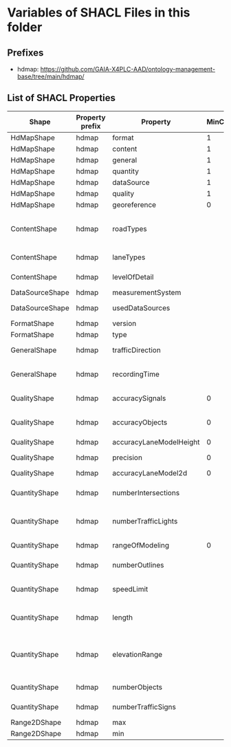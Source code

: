 # Variables of SHACL Files in this folder

## Prefixes

- hdmap: <https://github.com/GAIA-X4PLC-AAD/ontology-management-base/tree/main/hdmap/>

## List of SHACL Properties

| Shape | Property prefix | Property | MinCount | MaxCount | Description | Datatype/NodeKind | Filename |
| --- | --- | --- | --- | --- | --- | --- | --- |
| HdMapShape | hdmap | format | 1 | 1 |  |  | hdmap_shacl.ttl |
| HdMapShape | hdmap | content | 1 | 1 |  |  | hdmap_shacl.ttl |
| HdMapShape | hdmap | general | 1 | 1 |  |  | hdmap_shacl.ttl |
| HdMapShape | hdmap | quantity | 1 | 1 |  |  | hdmap_shacl.ttl |
| HdMapShape | hdmap | dataSource | 1 | 1 |  |  | hdmap_shacl.ttl |
| HdMapShape | hdmap | quality | 1 | 1 |  |  | hdmap_shacl.ttl |
| HdMapShape | hdmap | georeference | 0 | 1 |  |  | hdmap_shacl.ttl |
| ContentShape | hdmap | roadTypes |  |  | Covered/used road types, defined over ODR element t_road_type, see ODR spec section 8.3 | <http://www.w3.org/2001/XMLSchema#string> | hdmap_shacl.ttl |
| ContentShape | hdmap | laneTypes |  |  | Covered lane types, see ODR spec section 9.5.3. | <http://www.w3.org/2001/XMLSchema#string> | hdmap_shacl.ttl |
| ContentShape | hdmap | levelOfDetail |  |  | Covered object classes, see ODR spec section 11 | <http://www.w3.org/2001/XMLSchema#string> | hdmap_shacl.ttl |
| DataSourceShape | hdmap | measurementSystem |  | 1 | Main acquisition device | <http://www.w3.org/2001/XMLSchema#string> | hdmap_shacl.ttl |
| DataSourceShape | hdmap | usedDataSources |  |  | Basic data for the creation of the map | <http://www.w3.org/2001/XMLSchema#string> | hdmap_shacl.ttl |
| FormatShape | hdmap | version |  | 1 | Version of data format | <http://www.w3.org/2001/XMLSchema#string> | hdmap_shacl.ttl |
| FormatShape | hdmap | type |  | 1 | Format type definition | <http://www.w3.org/2001/XMLSchema#string> | hdmap_shacl.ttl |
| GeneralShape | hdmap | trafficDirection |  | 1 | Traffic direction, i.e. right-hand or left-hand traffic | <http://www.w3.org/2001/XMLSchema#string> | hdmap_shacl.ttl |
| GeneralShape | hdmap | recordingTime |  | 1 | Time of data acquisition used to generate the map, if partial measurement: oldest date | <http://www.w3.org/2001/XMLSchema#dateTime> | hdmap_shacl.ttl |
| QualityShape | hdmap | accuracySignals | 0 | 1 | Accuracy of traffic relevant objects, signs and signals | <http://www.w3.org/2001/XMLSchema#float> | hdmap_shacl.ttl |
| QualityShape | hdmap | accuracyObjects | 0 | 1 | Accuracy of objects in the traffic space, which do not directly affect the traffic | <http://www.w3.org/2001/XMLSchema#float> | hdmap_shacl.ttl |
| QualityShape | hdmap | accuracyLaneModelHeight | 0 | 1 | Accuracy lane modell height | <http://www.w3.org/2001/XMLSchema#float> | hdmap_shacl.ttl |
| QualityShape | hdmap | precision | 0 | 1 | Precision of measured road network (relative accuracy) | <http://www.w3.org/2001/XMLSchema#float> | hdmap_shacl.ttl |
| QualityShape | hdmap | accuracyLaneModel2d | 0 | 1 | Accuracy of lane modell 2d | <http://www.w3.org/2001/XMLSchema#float> | hdmap_shacl.ttl |
| QuantityShape | hdmap | numberIntersections |  | 1 | Sum of all junctions defined in the map,  see ODR spec section 10 | <http://www.w3.org/2001/XMLSchema#unsignedInt> | hdmap_shacl.ttl |
| QuantityShape | hdmap | numberTrafficLights |  | 1 | Sum of all traffic lights defined in the map,  see ODR spec section 12 | <http://www.w3.org/2001/XMLSchema#unsignedInt> | hdmap_shacl.ttl |
| QuantityShape | hdmap | rangeOfModeling | 0 | 1 | How wide is the area beyond the traffic space modeled | <http://www.w3.org/2001/XMLSchema#float> | hdmap_shacl.ttl |
| QuantityShape | hdmap | numberOutlines |  | 1 | Sum of all objects outlines in the map,  see ODR spec section 11.2 | <http://www.w3.org/2001/XMLSchema#unsignedInt> | hdmap_shacl.ttl |
| QuantityShape | hdmap | speedLimit |  | 1 | Range of speed limits defined in the map, see ODR spec section 9.5.5.  |  | hdmap_shacl.ttl |
| QuantityShape | hdmap | length |  | 1 | Road network length in km, sum over road length; see ODR spec section 8 | <http://www.w3.org/2001/XMLSchema#float> | hdmap_shacl.ttl |
| QuantityShape | hdmap | elevationRange |  | 1 | Difference of max and mit elevation, extraction from openDrive Element t_road_elevationprofile_elevation, see section 8.4 | <http://www.w3.org/2001/XMLSchema#float> | hdmap_shacl.ttl |
| QuantityShape | hdmap | numberObjects |  | 1 | Sum of all objects in the map,  see ODR spec section 11 | <http://www.w3.org/2001/XMLSchema#unsignedInt> | hdmap_shacl.ttl |
| QuantityShape | hdmap | numberTrafficSigns |  | 1 | Sum of all traffic signs in the map,  see ODR spec section 12 | <http://www.w3.org/2001/XMLSchema#unsignedInt> | hdmap_shacl.ttl |
| Range2DShape | hdmap | max |  |  |  | <http://www.w3.org/2001/XMLSchema#float> | hdmap_shacl.ttl |
| Range2DShape | hdmap | min |  |  |  | <http://www.w3.org/2001/XMLSchema#float> | hdmap_shacl.ttl |
